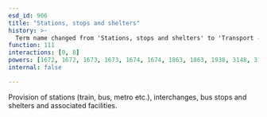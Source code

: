 ```yaml
---
esd_id: 906
title: "Stations, stops and shelters"
history: >-
  Term name changed from 'Stations, stops and shelters' to 'Transport - stations, stops and shelters' in version 3.00. Name changed to 'Stations, stops and shelters' in version 4.00.
function: 111
interactions: [0, 8]
powers: [1672, 1672, 1673, 1673, 1674, 1674, 1863, 1863, 1938, 3148, 3148, 3148, 3148, 3148, 3148, 3148, 3148]
internal: false

---
```


Provision of stations (train, bus, metro etc.), interchanges, bus stops and shelters and associated facilities.

